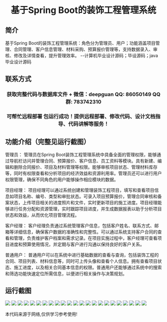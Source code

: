 <p><h1 align="center">基于Spring Boot的装饰工程管理系统</h1></p>

## 简介
基于Spring Boot的装饰工程管理系统：角色分为管理员、用户；功能涵盖项目管理、合同管理、客户信息管理、材料采购、预算报价管理等，支持数据录入、审核、修改及详情查看，提升管理效率。    --计算机毕业设计源码；毕设源码；java毕业设计源码


## 联系方式
<p><h3 align="center">获取完整代码与数据库文件 + 微信：deepguan QQ: 86050149 QQ群: 783742310</h3></p>
<p><h3 align="center">可帮忙远程部署 包运行成功！提供远程部署、修改代码、设计文档指导、代码讲解等服务！</h3></p>

## 功能介绍（完整见运行截图）
管理员：
管理员在Spring Boot装饰工程管理系统中具备全面的管理权限，能够通过导航栏访问并管理合同、预算报价、客户信息、员工资料等模块。具有新建、编辑和删除合同报价、项目及材料管理等权限。能够审核项目状态、管理材料库存等，同时有权限查看和分析项目的经济效益和资源利用率。管理员还可以进行用户权限管理，确保不同角色的用户能够操作相应模块的数据。

项目经理：
项目经理可以通过系统创建和管理装饰工程项目，填写和查看项目信息如项目名称、编号、类型和审批状态。可录入项目预算报价，管理合同审核和备案状态，上传项目相关的进度照片和文件，实时更新项目的施工进度。项目经理能够进行任务分配和资源管理，实时跟踪项目进度，并生成数据报表以助于分析项目状态和效益，从而优化项目管理流程。

客户经理：
客户经理负责通过系统管理客户信息，包括客户姓名、联系方式、邮箱等详细信息，确保客户数据的准确性和完整性。可以通过系统支持客户合同的查看和管理，负责维护客户档案和需求记录。在项目实施过程中，客户经理可查看项目进度和预算使用情况，并定期与客户进行沟通以保持良好的客户关系。

普通用户：
普通用户可以在系统中进行基础数据的查看与查询，包括装饰工程的合同、项目列表、材料信息等，同时可上传头像和查看个人信息。拥有查看项目状态、施工进度，以及相关合同基本信息的权限。普通用户还能够通过系统中的搜索和筛选功能快速定位所需信息，以便进行相关操作与决策规划。


## 运行截图
![](https://bs-1329754181.cos.ap-shanghai.myqcloud.com/spring/DecorateEngineeringManagementSystem/img/001.jpg)
![](https://bs-1329754181.cos.ap-shanghai.myqcloud.com/spring/DecorateEngineeringManagementSystem/img/002.jpg)
![](https://bs-1329754181.cos.ap-shanghai.myqcloud.com/spring/DecorateEngineeringManagementSystem/img/003.jpg)
![](https://bs-1329754181.cos.ap-shanghai.myqcloud.com/spring/DecorateEngineeringManagementSystem/img/004.jpg)
![](https://bs-1329754181.cos.ap-shanghai.myqcloud.com/spring/DecorateEngineeringManagementSystem/img/005.jpg)
![](https://bs-1329754181.cos.ap-shanghai.myqcloud.com/spring/DecorateEngineeringManagementSystem/img/006.jpg)
![](https://bs-1329754181.cos.ap-shanghai.myqcloud.com/spring/DecorateEngineeringManagementSystem/img/007.jpg)
![](https://bs-1329754181.cos.ap-shanghai.myqcloud.com/spring/DecorateEngineeringManagementSystem/img/008.jpg)
![](https://bs-1329754181.cos.ap-shanghai.myqcloud.com/spring/DecorateEngineeringManagementSystem/img/009.jpg)
![](https://bs-1329754181.cos.ap-shanghai.myqcloud.com/spring/DecorateEngineeringManagementSystem/img/010.jpg)
![](https://bs-1329754181.cos.ap-shanghai.myqcloud.com/spring/DecorateEngineeringManagementSystem/img/011.jpg)
![](https://bs-1329754181.cos.ap-shanghai.myqcloud.com/spring/DecorateEngineeringManagementSystem/img/012.jpg)
![](https://bs-1329754181.cos.ap-shanghai.myqcloud.com/spring/DecorateEngineeringManagementSystem/img/013.jpg)
![](https://bs-1329754181.cos.ap-shanghai.myqcloud.com/spring/DecorateEngineeringManagementSystem/img/014.jpg)
![](https://bs-1329754181.cos.ap-shanghai.myqcloud.com/spring/DecorateEngineeringManagementSystem/img/015.jpg)
![](https://bs-1329754181.cos.ap-shanghai.myqcloud.com/spring/DecorateEngineeringManagementSystem/img/016.jpg)
![](https://bs-1329754181.cos.ap-shanghai.myqcloud.com/spring/DecorateEngineeringManagementSystem/img/017.jpg)
![](https://bs-1329754181.cos.ap-shanghai.myqcloud.com/spring/DecorateEngineeringManagementSystem/img/018.jpg)
![](https://bs-1329754181.cos.ap-shanghai.myqcloud.com/spring/DecorateEngineeringManagementSystem/img/019.jpg)
![](https://bs-1329754181.cos.ap-shanghai.myqcloud.com/spring/DecorateEngineeringManagementSystem/img/020.jpg)
![](https://bs-1329754181.cos.ap-shanghai.myqcloud.com/spring/DecorateEngineeringManagementSystem/img/021.jpg)
![](https://bs-1329754181.cos.ap-shanghai.myqcloud.com/spring/DecorateEngineeringManagementSystem/img/022.jpg)
![](https://bs-1329754181.cos.ap-shanghai.myqcloud.com/spring/DecorateEngineeringManagementSystem/img/023.jpg)

<p>本代码来源于网络,仅供学习参考使用!</p>
